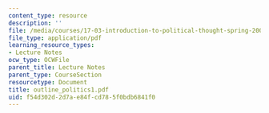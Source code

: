 ```yaml
---
content_type: resource
description: ''
file: /media/courses/17-03-introduction-to-political-thought-spring-2004/f54d302d2d7ae84fcd785f0bdb6841f0_outline_politics1.pdf
file_type: application/pdf
learning_resource_types:
- Lecture Notes
ocw_type: OCWFile
parent_title: Lecture Notes
parent_type: CourseSection
resourcetype: Document
title: outline_politics1.pdf
uid: f54d302d-2d7a-e84f-cd78-5f0bdb6841f0
---
```

